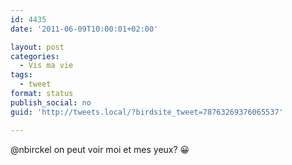 ```yaml
---
id: 4435
date: '2011-06-09T10:00:01+02:00'

layout: post
categories:
  - Vis ma vie
tags:
  - tweet
format: status
publish_social: no
guid: 'http://tweets.local/?birdsite_tweet=78763269376065537'

---
```


@nbirckel on peut voir moi et mes yeux? 😀